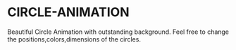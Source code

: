 # CIRCLE-ANIMATION
Beautiful Circle Animation with outstanding background. Feel free to change the positions,colors,dimensions of the circles.
